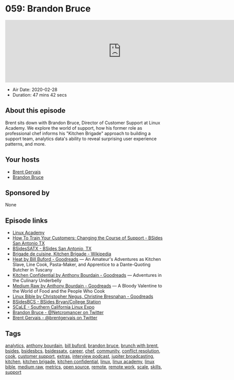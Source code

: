 # 059: Brandon Bruce

<iframe src="https://player.fireside.fm/v2/WTrMvATU+RUbHhuuk?theme=dark" width="740" height="200" frameborder="0" scrolling="no"></iframe>

* Air Date: 2020-02-28
* Duration: 47 mins 42 secs

## About this episode

Brent sits down with Brandon Bruce, Director of Customer Support at Linux Academy. We explore the world of support, how his former role as professional chef informs his "Kitchen Brigade" approach to building a support team, analytics data's ability to reveal surprising user experience patterns, and more.

## Your hosts
* [Brent Gervais](https://extras.show//hosts/brent)
* [Brandon Bruce](https://extras.show//guests/brandon-bruce)

## Sponsored by

None



## Episode links

  * [Linux Academy](https://linuxacademy.com/ "Linux Academy")
  * [How To Train Your Customers: Changing the Course of Support - BSides San Antonio TX](https://www.youtube.com/watch?v=tL9LOZWWFBk "How To Train Your Customers: Changing the Course of Support - BSides San Antonio TX")
  * [BSidesSATX - BSides San Antonio, TX](https://www.bsidessatx.com/ "BSidesSATX - BSides San Antonio, TX")
  * [Brigade de cuisine, Kitchen Brigade - Wikipedia](https://en.wikipedia.org/wiki/Brigade_de_cuisine "Brigade de cuisine, Kitchen Brigade - Wikipedia")
  * [Heat by Bill Buford - Goodreads](https://www.goodreads.com/book/show/139220.Heat "Heat by Bill Buford - Goodreads") — An Amateur's Adventures as Kitchen Slave, Line Cook, Pasta-Maker, and Apprentice to a Dante-Quoting Butcher in Tuscany
  * [Kitchen Confidential by Anthony Bourdain - Goodreads](https://www.goodreads.com/book/show/33313.Kitchen_Confidential "Kitchen Confidential by Anthony Bourdain - Goodreads") — Adventures in the Culinary Underbelly
  * [Medium Raw by Anthony Bourdain - Goodreads](https://www.goodreads.com/book/show/40409969-medium-raw "Medium Raw by Anthony Bourdain - Goodreads") — A Bloody Valentine to the World of Food and the People Who Cook
  * [Linux Bible by Christopher Negus, Christine Bresnahan - Goodreads](https://www.goodreads.com/book/show/13838572-linux-bible "Linux Bible by Christopher Negus, Christine Bresnahan - Goodreads")
  * [BSidesBCS - BSides Bryan/College Station](https://www.bsidesbcs.com/ "BSidesBCS - BSides Bryan/College Station")
  * [SCaLE - Southern California Linux Expo](https://www.socallinuxexpo.org/ "SCaLE - Southern California Linux Expo")
  * [Brandon Bruce - @Netcromancer on Twitter](https://twitter.com/netcromancer "Brandon Bruce - @Netcromancer on Twitter")
  * [Brent Gervais - @brentgervais on Twitter](https://twitter.com/brentgervais "Brent Gervais - @brentgervais on Twitter")



## Tags

[analytics](https://extras.show//tags/analytics), [anthony bourdain](https://extras.show//tags/anthony%20bourdain), [bill buford](https://extras.show//tags/bill%20buford), [brandon bruce](https://extras.show//tags/brandon%20bruce), [brunch with brent](https://extras.show//tags/brunch%20with%20brent), [bsides](https://extras.show//tags/bsides), [bsidesbcs](https://extras.show//tags/bsidesbcs), [bsidessatx](https://extras.show//tags/bsidessatx), [career](https://extras.show//tags/career), [chef](https://extras.show//tags/chef), [community](https://extras.show//tags/community), [conflict resolution](https://extras.show//tags/conflict%20resolution), [cook](https://extras.show//tags/cook), [customer support](https://extras.show//tags/customer%20support), [extras](https://extras.show//tags/extras), [interview podcast](https://extras.show//tags/interview%20podcast), [jupiter broadcasting](https://extras.show//tags/jupiter%20broadcasting), [kitchen](https://extras.show//tags/kitchen), [kitchen brigade](https://extras.show//tags/kitchen%20brigade), [kitchen confidential](https://extras.show//tags/kitchen%20confidential), [linux](https://extras.show//tags/linux), [linux academy](https://extras.show//tags/linux%20academy), [linux bible](https://extras.show//tags/linux%20bible), [medium raw](https://extras.show//tags/medium%20raw), [metrics](https://extras.show//tags/metrics), [open source](https://extras.show//tags/open%20source), [remote](https://extras.show//tags/remote), [remote work](https://extras.show//tags/remote%20work), [scale](https://extras.show//tags/scale), [skills](https://extras.show//tags/skills), [support](https://extras.show//tags/support)